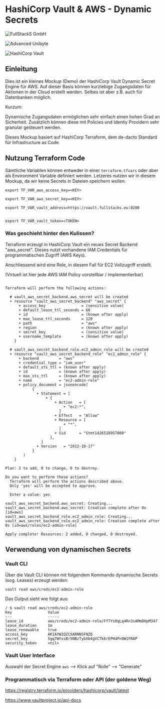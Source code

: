 # HashiCorp Vault & AWS - Dynamic Secrets

![FullStackS GmbH](https://static.wixstatic.com/media/09b67c_95629a63c35b44f581d199a824b2e99d~mv2.png/v1/fill/w_494,h_106,al_c,q_85,usm_0.66_1.00_0.01/Logo_final-01-removebg-preview.webp )

![Advanced Unibyte](https://www.au.de/typo3conf/ext/aus_project/Resources/Public/Images/logo.png)


![HashiCorp Vault](https://www.datocms-assets.com/2885/1620159869-brandvaultprimaryattributedcolor.svg )


## Einleitung

Dies ist ein kleines Mockup (Demo) der HashiCorp Vault Dynamic Secret Engine für AWS.
Auf dieser Basis können kurzlebige Zugangsdaten für Aktionen in der Cloud erstellt werden.
Selbes ist aber z.B. auch für Datenbanken möglich. 

Kurzum: 

Dynamische Zugangsdaten ermöglichen sehr einfach einen hohen Grad an Sicherheit. 
Zusätzlich können diese mit Policies und Identiy Providern sehr granular gesteuert werden.


Dieses Mockup basiert auf HashiCorp Terraform, dem de-dacto Standard für Infrastructure as Code


## Nutzung Terraform Code

Sämtliche Variablen können entweder in einer `terraform.tfvars` oder aber als Environment Variable definiert werden.
Letzeres nutzen wir in diesem Mockup, da wir keine Secrets in Dateien speichern wollen.

```
export TF_VAR_aws_access_key=<KEY>

export TF_VAR_aws_secret_key=<KEY>

export TF_VAR_vault_address=https://vault.fullstacks.eu:8200


export TF_VAR_vault_token=<TOKEN>

```

### Was geschieht hinter den Kulissen? 

Terraform erzeugt in HashiCorp Vault ein neues Secret Backend "aws_secret".
Dieses nutzt vorhandene IAM Credentials für programmatischen Zugriff (AWS Keys).

Anschliessend wird eine Role, in diesem Fall für EC2 Vollzugriff erstellt.

(Virtuell ist hier jede AWS IAM Policy vorstellbar / implementierbar)

```

Terraform will perform the following actions:

  # vault_aws_secret_backend.aws_secret will be created
  + resource "vault_aws_secret_backend" "aws_secret" {
      + access_key                = (sensitive value)
      + default_lease_ttl_seconds = 60
      + id                        = (known after apply)
      + max_lease_ttl_seconds     = 120
      + path                      = "aws"
      + region                    = (known after apply)
      + secret_key                = (sensitive value)
      + username_template         = (known after apply)
    }

  # vault_aws_secret_backend_role.ec2_admin_role will be created
  + resource "vault_aws_secret_backend_role" "ec2_admin_role" {
      + backend         = "aws"
      + credential_type = "iam_user"
      + default_sts_ttl = (known after apply)
      + id              = (known after apply)
      + max_sts_ttl     = (known after apply)
      + name            = "ec2-admin-role"
      + policy_document = jsonencode(
            {
              + Statement = [
                  + {
                      + Action   = [
                          + "ec2:*",
                        ]
                      + Effect   = "Allow"
                      + Resource = [
                          + "*",
                        ]
                      + Sid      = "Stmt1426528957000"
                    },
                ]
              + Version   = "2012-10-17"
            }
        )
    }

Plan: 2 to add, 0 to change, 0 to destroy.

Do you want to perform these actions?
  Terraform will perform the actions described above.
  Only 'yes' will be accepted to approve.

  Enter a value: yes

vault_aws_secret_backend.aws_secret: Creating...
vault_aws_secret_backend.aws_secret: Creation complete after 0s [id=aws]
vault_aws_secret_backend_role.ec2_admin_role: Creating...
vault_aws_secret_backend_role.ec2_admin_role: Creation complete after 0s [id=aws/roles/ec2-admin-role]

Apply complete! Resources: 2 added, 0 changed, 0 destroyed.

```

## Verwendung von dynamischen Secrets

### Vault CLI

Über die Vault CLI können mit folgendem Kommando dynamische Secrets (sog. Leases) erzeugt werden:

`vault read aws/creds/ec2-admin-role`

Das Output sieht wie folgt aus:

```
/ $ vault read aws/creds/ec2-admin-role
Key                Value
---                -----
lease_id           aws/creds/ec2-admin-role/Ff7Ys8qLq4Rn3sAMmDHpM347
lease_duration     1m
lease_renewable    true
access_key         AKIAYW2QZCXARNNSFNZQ
secret_key         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
security_token     <nil>
```


### Vault User Interface

Auswahl der Secret Engine `aws` --> Klick auf "Rolle" --> "Generate" 


### Programmatisch via Terraform oder API (der goldene Weg)

https://registry.terraform.io/providers/hashicorp/vault/latest

https://www.vaultproject.io/api-docs
